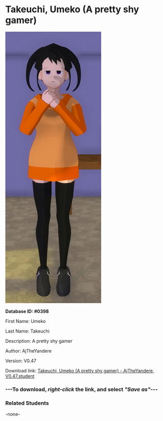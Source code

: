 # Takeuchi, Umeko (A pretty shy gamer)

<img src="Files/Takeuchi, Umeko (A pretty shy gamer).png" title="Takeuchi, Umeko (A pretty shy gamer) - AjTheYandere, V0.47">

**Database ID: #0398**

First Name: Umeko

Last Name: Takeuchi

Description: A pretty shy gamer

Author: AjTheYandere

Version: V0.47

Download link: <a href="https://raw.githubusercontent.com/Arbiter1223/Daigaku-Gurashi-Custom-Students/master/Students/Files/Takeuchi%2C%20Umeko%20(A%20pretty%20shy%20gamer)%20-%20AjTheYandere%2C%20V0.47.student">Takeuchi, Umeko (A pretty shy gamer) - AjTheYandere, V0.47.student</a>

### ---**To download, _right-click_ the link, and select _"Save as"_**---

### Related Students

-none-
